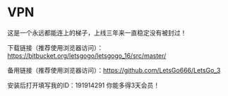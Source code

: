 # VPN 

这是一个永远都能连上的梯子，上线三年来一直稳定没有被封过！

下载链接（推荐使用浏览器访问）：https://bitbucket.org/letsgogo/letsgogo_16/src/master/

备用链接（推荐使用浏览器访问）：https://github.com/LetsGo666/LetsGo_3

安装后打开填写我的ID：191914291 你能多得3天会员！